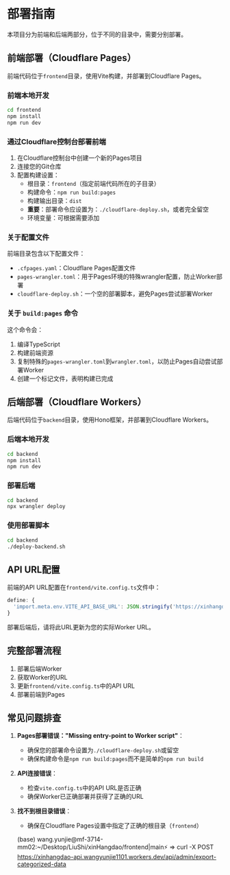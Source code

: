 # 部署指南

本项目分为前端和后端两部分，位于不同的目录中，需要分别部署。

## 前端部署（Cloudflare Pages）

前端代码位于`frontend`目录，使用Vite构建，并部署到Cloudflare Pages。

### 前端本地开发

```bash
cd frontend
npm install
npm run dev
```

### 通过Cloudflare控制台部署前端

1. 在Cloudflare控制台中创建一个新的Pages项目
2. 连接您的Git仓库
3. 配置构建设置：
   - 根目录：`frontend`（指定前端代码所在的子目录）
   - 构建命令：`npm run build:pages`
   - 构建输出目录：`dist`
   - **重要**：部署命令应设置为：`./cloudflare-deploy.sh`，或者完全留空
   - 环境变量：可根据需要添加

### 关于配置文件

前端目录包含以下配置文件：
- `.cfpages.yaml`：Cloudflare Pages配置文件
- `pages-wrangler.toml`：用于Pages环境的特殊wrangler配置，防止Worker部署
- `cloudflare-deploy.sh`：一个空的部署脚本，避免Pages尝试部署Worker

### 关于 `build:pages` 命令

这个命令会：
1. 编译TypeScript
2. 构建前端资源
3. 复制特殊的`pages-wrangler.toml`到`wrangler.toml`，以防止Pages自动尝试部署Worker
4. 创建一个标记文件，表明构建已完成

## 后端部署（Cloudflare Workers）

后端代码位于`backend`目录，使用Hono框架，并部署到Cloudflare Workers。

### 后端本地开发

```bash
cd backend
npm install
npm run dev
```

### 部署后端

```bash
cd backend
npx wrangler deploy
```

### 使用部署脚本

```bash
cd backend
./deploy-backend.sh
```

## API URL配置

前端的API URL配置在`frontend/vite.config.ts`文件中：

```typescript
define: {
  'import.meta.env.VITE_API_BASE_URL': JSON.stringify('https://xinhangdao-api.your-account.workers.dev/api')
}
```

部署后端后，请将此URL更新为您的实际Worker URL。

## 完整部署流程

1. 部署后端Worker
2. 获取Worker的URL
3. 更新`frontend/vite.config.ts`中的API URL
4. 部署前端到Pages

## 常见问题排查

1. **Pages部署错误："Missing entry-point to Worker script"**：
   - 确保您的部署命令设置为`./cloudflare-deploy.sh`或留空
   - 确保构建命令是`npm run build:pages`而不是简单的`npm run build`

2. **API连接错误**：
   - 检查`vite.config.ts`中的API URL是否正确
   - 确保Worker已正确部署并获得了正确的URL
   
3. **找不到根目录错误**：
   - 确保在Cloudflare Pages设置中指定了正确的根目录（`frontend`） 

   (base) wang.yunjie@mf-3714-mm02:~/Desktop/LiuShi/xinHangdao/frontend|main⚡ ⇒  curl -X POST https://xinhangdao-api.wangyunjie1101.workers.dev/api/admin/export-categorized-data